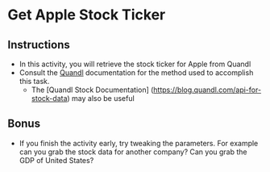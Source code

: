 # Get Apple Stock Ticker

## Instructions

* In this activity, you will retrieve the stock ticker for Apple from Quandl
* Consult the [Quandl](https://www.quandl.com/tools/python) documentation
 for the method used to accomplish this task.
  * The [Quandl Stock Documentation] (https://blog.quandl.com/api-for-stock-data)
  may also be useful

## Bonus

* If you finish the activity early, try tweaking the parameters. For example
can you grab the stock data for another company? Can you grab the GDP of 
United States?

